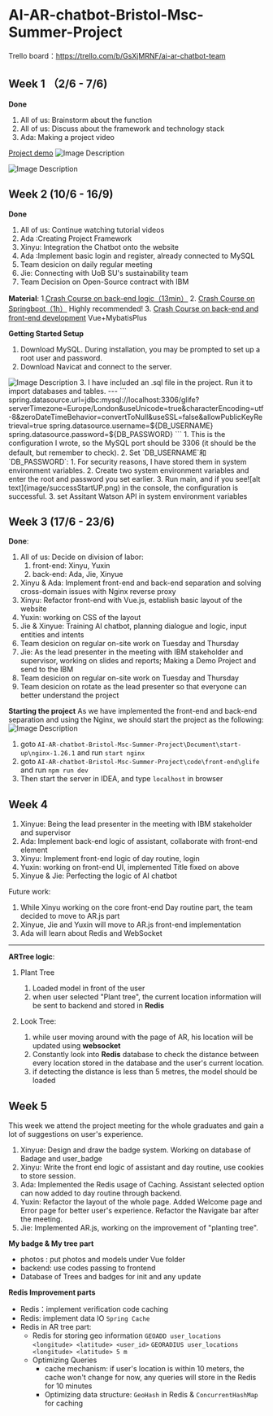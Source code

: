 # AI-AR-chatbot-Bristol-Msc-Summer-Project
Trello board：https://trello.com/b/GsXjMRNF/ai-ar-chatbot-team

## Week 1 （2/6 - 7/6)
**Done**
1. All of us: Brainstorm about the function
2. All of us: Discuss about the framework and technology stack
3. Ada: Making a project video

[Project demo](https://www.youtube.com/watch?v=1VYL8F-sFTE)
<img src="/image/Glife_Xmind.png" alt="Image Description">

<img src="/image/stack.png" alt="Image Description"  style="max-width: 50%; height: auto;">

## Week 2 (10/6 - 16/9)
**Done**
1. All of us: Continue watching tutorial videos
2. Ada :Creating Project Framework
3. Xinyu: Integration the Chatbot onto the website
4. Ada :Implement basic login and register, already connected to MySQL
5. Team desicion on daily regular meeting
6. Jie: Connecting with UoB SU's sustainability team
7. Team Decision on Open-Source contract with IBM


**Material**:
1.[Crash Course on back-end logic（13min）](https://www.bilibili.com/video/BV1hH4y1n7b4/?buvid=Z24C6227428F404F4F66B9F806C034F87240&is_story_h5=false&mid=2c6DhcC7HgTb7sBSLXz9UA%3D%3D&p=1&plat_id=116&share_from=ugc&share_medium=ipad&share_plat=ios&share_source=WEIXIN&share_tag=s_i&timestamp=1717671773&unique_k=UbNABco&up_id=1748035600&vd_source=dd2dd80e2ed658ce4d2f8ef286463856)
2. [Crash Course on Springboot（1h）](https://www.bilibili.com/video/BV1gm411m7i6/?spm_id_from=333.337.search-card.all.click) Highly recommended!
3. [Crash Course on back-end and front-end development](https://www.bilibili.com/video/BV1nV4y1s7ZN/?spm_id_from=333.337.search-card.all.click&vd_source=dd2dd80e2ed658ce4d2f8ef286463856) Vue+MybatisPlus


**Getting Started Setup**
1. Download MySQL. During installation, you may be prompted to set up a root user and password.
2. Download Navicat and connect to the server.
<img src="/image/2024-06-10-23-50-21.png" alt="Image Description"  style="max-width: 50%; height: auto;">
3. I have included an .sql file in the project. Run it to import databases and tables.
---
```
spring.datasource.url=jdbc:mysql://localhost:3306/glife?serverTimezone=Europe/London&useUnicode=true&characterEncoding=utf-8&zeroDateTimeBehavior=convertToNull&useSSL=false&allowPublicKeyRetrieval=true
spring.datasource.username=${DB_USERNAME}
spring.datasource.password=${DB_PASSWORD}
```
1. This is the configuration I wrote, so the MySQL port should be 3306 (it should be the default, but remember to check).
2. Set `DB_USERNAME`和`DB_PASSWORD`:
   1. For security reasons, I have stored them in system environment variables.
   2. Create two system environment variables and enter the root and password you set earlier.
   3. Run main, and if you see![alt text](image/successStartUP.png) in the console, the configuration is successful.
3. set Assitant Watson API in system environment variables

## Week 3 (17/6 - 23/6)
**Done**:
1. All of us: Decide on division of labor:   
   1. front-end: Xinyu, Yuxin 
   2. back-end: Ada, Jie, Xinyue
2. Xinyu & Ada: Implement front-end and back-end separation and solving cross-domain issues with Nginx reverse proxy 
3. Xinyu: Refactor front-end with Vue.js, establish basic layout of the website
4. Yuxin: working on CSS of the layout
5. Jie & Xinyue: Training AI chatbot, planning dialogue and logic, input entities and intents
6. Team desicion on regular on-site work on Tuesday and Thursday
7. Jie: As the lead presenter in the meeting with IBM stakeholder and supervisor, working on slides and reports; Making a Demo Project and send to the IBM
8. Team desicion on regular on-site work on Tuesday and Thursday
9. Team desicion on rotate as the lead presenter so that everyone can better understand the project

**Starting the project**
As we have implemented the front-end and back-end separation and using the Nginx, we should start the project as the following:
<img src="/image/ngnix.png" alt="Image Description">
1. goto `AI-AR-chatbot-Bristol-Msc-Summer-Project\Document\start-up\nginx-1.26.1` and run `start nginx`
2. goto `AI-AR-chatbot-Bristol-Msc-Summer-Project\code\front-end\glife` and run `npm run dev`
3. Then start the server in IDEA, and type `localhost` in browser


## Week 4
1. Xinyue: Being the lead presenter in the meeting with IBM stakeholder and supervisor
2. Ada: Implement back-end logic of assistant, collaborate with front-end element
3. Xinyu: Implement front-end logic of day routine, login
4. Yuxin: working on front-end UI, implemented Title fixed on above
5. Xinyue & Jie: Perfecting the logic of AI chatbot

Future work:
1. While Xinyu working on the core front-end Day routine part, the team decided to move to AR.js part
2. Xinyue, Jie and Yuxin will move to AR.js front-end implementation
3. Ada will learn about Redis and WebSocket

---

**ARTree logic**:
1. Plant Tree
   1. Loaded model in front of the user
   2. when user selected "Plant tree", the current location information will be sent to backend and stored in **Redis**

2. Look Tree:
   1. while user moving around with the page of AR, his location will be updated using **websocket**
   2. Constantly look into **Redis** database to check the distance between every location stored in the database and the user's current location.
   3.  if detecting the distance is less than 5 metres, the model should be loaded

## Week 5
This week we attend the project meeting for the whole graduates and gain a lot of suggestions on user's experience.
1. Xinyue: Design and draw the badge system. Working on database of Badage and user_badge
2. Xinyu: Write the front end logic of assistant and day routine, use cookies to store session. 
3. Ada: Implemented the Redis usage of Caching. Assistant selected option can now added to day routine through backend.
4. Yuxin: Refactor the layout of the whole page. Added Welcome page and Error page for better user's experience. Refactor the Navigate bar after the meeting.
5. Jie: Implemented AR.js, working on the improvement of "planting tree".



**My badge & My tree part**
* photos : put photos and models under Vue folder
* backend: use codes passing to frontend
* Database of Trees and badges for init and any update

**Redis Improvement parts**
* Redis：implement verification code caching
* Redis: implement data IO ```Spring Cache```
* Redis in AR tree part:
  * Redis for storing geo information
   ```GEOADD user_locations <longitude> <latitude> <user_id>```
   ```GEORADIUS user_locations <longitude> <latitude> 5 m```
  * Optimizing Queries
    * cache mechanism: if user's location is within 10 meters, the cache won't change for now, any queries will store in the Redis for 10 minutes
    * Optimizing data structure: `GeoHash` in Redis & `ConcurrentHashMap` for caching 

